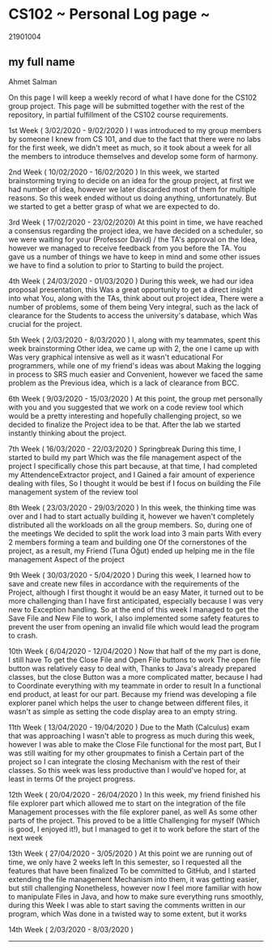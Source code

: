 # CS102 ~ Personal Log page ~
21901004
## my full name
Ahmet Salman

On this page I will keep a weekly record of what I have done for the CS102 group project. This page will be submitted together with the rest of the repository, in partial fulfillment of the CS102 course requirements.

1st Week ( 3/02/2020 - 9/02/2020 )
I was introduced to my group members by someone I knew from CS 101, and due to the fact that there were no labs for the first week, we didn't meet as much, so it took about a week for all the members to introduce themselves and develop some form of harmony.

2nd Week ( 10/02/2020 - 16/02/2020 )
In this week, we started brainstorming trying to decide on an idea for the group project, at first we had number of idea, however we later discarded most of them for multiple reasons. So this week ended without us doing anything, unfortunately. But we started to get a better grasp of what we are expected to do.

3rd Week ( 17/02/2020 - 23/02/2020)
At this point in time, we have reached a consensus regarding the project idea, we have decided on a scheduler, so we were waiting for your (Professor David) / the TA's approval on the Idea, however we managed to receive feedback from you before the TA. You gave us a number of things we have to keep in mind and some other issues we have to find a solution to prior to Starting to build the project.


4th Week ( 24/03/2020 - 01/03/2020 )
During this week, we had our idea proposal presentation, this Was a great opportunity to get a direct insight into what You, along with the TAs, think about out project idea, There were a number of problems, some of them being Very integral, such as the lack of clearance for the Students to access the university's database, which Was crucial for the project.

5th Week ( 2/03/2020 - 8/03/2020 )
I, along with my teammates, spent this week brainstorming Other idea, we came up with 2, the one I came up with Was very graphical intensive as well as it wasn't educational For programmers, while one of my friend's ideas was about Making the logging in process to SRS much easier and Convenient, however we faced the same problem as the Previous idea, which is a lack of clearance from BCC.

6th Week ( 9/03/2020 - 15/03/2020 )
At this point, the group met personally with you and you suggested that we work on a code review tool which would be a pretty interesting and hopefully challenging project, so we decided to finalize the Project idea to be that. After the lab we started instantly thinking about the project.

7th Week ( 16/03/2020 - 22/03/2020 )
Springbreak
During this time, I started to build my part Which was the file management aspect of the project I specifically chose this part because, at that time, I had completed my AttendenceExtractor project, and I Gained a fair amount of experience dealing with files, So I thought it would be best if I focus on building the File management system of the review tool

8th Week ( 23/03/2020 - 29/03/2020 )
In this week, the thinking time was over and I had to start actually building it, however we haven't completely distributed all the workloads on all the group members. So, during one of the meetings We decided to split the work load into 3 main parts With every 2 members forming a team and building one Of the cornerstones of the project, as a result, my Friend (Tuna Öğut) ended up helping me in the file management Aspect of the project

9th Week ( 30/03/2020 - 5/04/2020 )
During this week, I learned how to save and create new files in accordance with the requirements of the Project, although I first thought it would be an easy Mater, it turned out to be more challenging than I have first anticipated, especially because I was very new to Exception handling. So at the end of this week I managed to get the Save File and New File to work, I also implemented some safety features to prevent the user from opening an invalid file which would lead the program to crash.

10th Week ( 6/04/2020 - 12/04/2020 )
Now that half of the my part is done, I still have To get the Close File and Open File buttons to work The open file button was relatively easy to deal with, Thanks to Java's already prepared classes, but the close Button was a more complicated matter, because I had to Coordinate everything with my teammate in order to result In a functional end product, at least for our part. Because my friend was developing a file explorer panel which helps the user to change between different files, it wasn't as simple as setting the code display area to an empty string.

11th Week ( 13/04/2020 - 19/04/2020 )
Due to the Math (Calculus) exam that was approaching I wasn't able to progress as much during this week, however I was able to make the Close File functional for the most part, But I was still waiting for my other groupmates to finish a Certain part of the project so I can integrate the closing Mechanism with the rest of their classes. So this week was less productive than I would've hoped for, at least in terms Of the project progress.

12th Week ( 20/04/2020 - 26/04/2020 )
In this week, my friend finished his file explorer part which allowed me to start on the integration of the file Management processes with the file explorer panel, as well As some other parts of the project. This proved to be a little Challenging for myself (Which is good, I enjoyed it!), but I managed to get it to work before the start of the next week

13th Week ( 27/04/2020 - 3/05/2020 )
At this point we are running out of time, we only have 2 weeks left In this semester, so I requested all the features that have been finalized To be committed to GitHub, and I started extending the file management Mechanism into them, it was getting easier, but still challenging  Nonetheless, however now I feel more familiar with how to manipulate Files in Java, and how to make sure everything runs smoothly, during this Week I was able to start saving the comments written in our program, which Was done in a twisted way to some extent, but it works

14th Week ( 2/03/2020 - 8/03/2020 )

****
